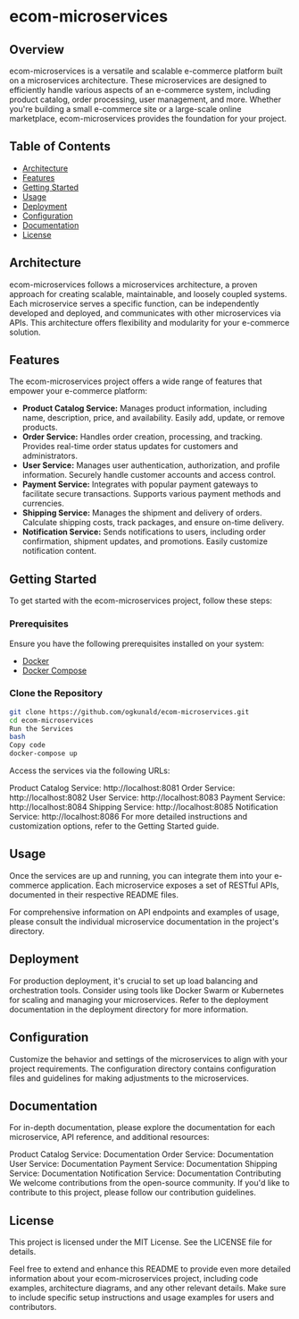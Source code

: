 # ecom-microservices

## Overview
ecom-microservices is a versatile and scalable e-commerce platform built on a microservices architecture. These microservices are designed to efficiently handle various aspects of an e-commerce system, including product catalog, order processing, user management, and more. Whether you're building a small e-commerce site or a large-scale online marketplace, ecom-microservices provides the foundation for your project.

## Table of Contents
- [Architecture](#architecture)
- [Features](#features)
- [Getting Started](#getting-started)
- [Usage](#usage)
- [Deployment](#deployment)
- [Configuration](#configuration)
- [Documentation](#documentation)
- [License](#license)

## Architecture
ecom-microservices follows a microservices architecture, a proven approach for creating scalable, maintainable, and loosely coupled systems. Each microservice serves a specific function, can be independently developed and deployed, and communicates with other microservices via APIs. This architecture offers flexibility and modularity for your e-commerce solution.

## Features
The ecom-microservices project offers a wide range of features that empower your e-commerce platform:

- **Product Catalog Service:** Manages product information, including name, description, price, and availability. Easily add, update, or remove products.
- **Order Service:** Handles order creation, processing, and tracking. Provides real-time order status updates for customers and administrators.
- **User Service:** Manages user authentication, authorization, and profile information. Securely handle customer accounts and access control.
- **Payment Service:** Integrates with popular payment gateways to facilitate secure transactions. Supports various payment methods and currencies.
- **Shipping Service:** Manages the shipment and delivery of orders. Calculate shipping costs, track packages, and ensure on-time delivery.
- **Notification Service:** Sends notifications to users, including order confirmation, shipment updates, and promotions. Easily customize notification content.

## Getting Started
To get started with the ecom-microservices project, follow these steps:

### Prerequisites
Ensure you have the following prerequisites installed on your system:
- [Docker](https://www.docker.com/get-started)
- [Docker Compose](https://docs.docker.com/compose/install/)

### Clone the Repository
```bash
git clone https://github.com/ogkunald/ecom-microservices.git
cd ecom-microservices
Run the Services
bash
Copy code
docker-compose up
```
Access the services via the following URLs:

Product Catalog Service: http://localhost:8081
Order Service: http://localhost:8082
User Service: http://localhost:8083
Payment Service: http://localhost:8084
Shipping Service: http://localhost:8085
Notification Service: http://localhost:8086
For more detailed instructions and customization options, refer to the Getting Started guide.

## Usage
Once the services are up and running, you can integrate them into your e-commerce application. Each microservice exposes a set of RESTful APIs, documented in their respective README files.

For comprehensive information on API endpoints and examples of usage, please consult the individual microservice documentation in the project's directory.

## Deployment
For production deployment, it's crucial to set up load balancing and orchestration tools. Consider using tools like Docker Swarm or Kubernetes for scaling and managing your microservices. Refer to the deployment documentation in the deployment directory for more information.

## Configuration
Customize the behavior and settings of the microservices to align with your project requirements. The configuration directory contains configuration files and guidelines for making adjustments to the microservices.

## Documentation
For in-depth documentation, please explore the documentation for each microservice, API reference, and additional resources:

Product Catalog Service: Documentation
Order Service: Documentation
User Service: Documentation
Payment Service: Documentation
Shipping Service: Documentation
Notification Service: Documentation
Contributing
We welcome contributions from the open-source community. If you'd like to contribute to this project, please follow our contribution guidelines.

## License
This project is licensed under the MIT License. See the LICENSE file for details.

Feel free to extend and enhance this README to provide even more detailed information about your ecom-microservices project, including code examples, architecture diagrams, and any other relevant details. Make sure to include specific setup instructions and usage examples for users and contributors.
